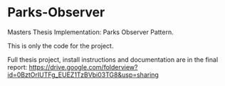 Parks-Observer
==============

Masters Thesis Implementation: Parks Observer Pattern.

This is only the code for the project.

Full thesis project, install instructions and documentation are in the final report:
https://drive.google.com/folderview?id=0BztOrIUTFg_EUEZ1TzBVbi03TG8&usp=sharing


